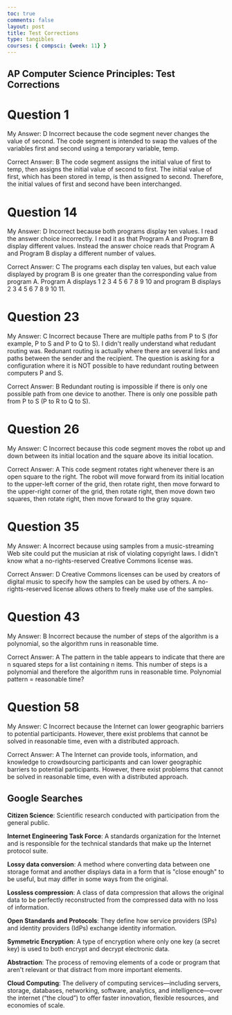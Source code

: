 ```yaml
---
toc: true
comments: false
layout: post
title: Test Corrections
type: tangibles
courses: { compsci: {week: 11} }    
---
```


## AP Computer Science Principles: Test Corrections

# Question 1

My Answer: D
Incorrect because the code segment never changes the value of second. The code segment is intended to swap the values of the variables first and second using a temporary variable, temp.

Correct Answer: B
The code segment assigns the initial value of first to temp, then assigns the initial value of second to first. The initial value of first, which has been stored in temp, is then assigned to second. Therefore, the initial values of first and second have been interchanged.

# Question 14

My Answer: D
Incorrect because both programs display ten values. I read the answer choice incorrectly. I read it as that Program A and Program B display different values. Instead the answer choice reads that Program A and Program B display a different number of values.

Correct Answer: C
The programs each display ten values, but each value displayed by program B is one greater than the corresponding value from program A. Program A displays 1 2 3 4 5 6 7 8 9 10 and program B displays 2 3 4 5 6 7 8 9 10 11.

# Question 23

My Answer: C
Incorrect because There are multiple paths from P to S (for example, P to S and P to Q to S). I didn't really understand what redudant routing was. Redunant routing is actually where there are several links and paths between the sender and the recipient. The question is asking for a configuration where it is NOT possible to have redundant routing between computers P and S.

Correct Answer: B
Redundant routing is impossible if there is only one possible path from one device to another. There is only one possible path from P to S (P to R to Q to S).

# Question 26

My Answer: C
Incorrect because this code segment moves the robot up and down between its initial location and the square above its initial location.

Correct Answer: A
This code segment rotates right whenever there is an open square to the right. The robot will move forward from its initial location to the upper-left corner of the grid, then rotate right, then move forward to the upper-right corner of the grid, then rotate right, then move down two squares, then rotate right, then move forward to the gray square.

# Question 35

My Answer: A
Incorrect because using samples from a music-streaming Web site could put the musician at risk of violating copyright laws. I didn't know what a no-rights-reserved Creative Commons license was. 

Correct Answer: D
Creative Commons licenses can be used by creators of digital music to specify how the samples can be used by others. A no-rights-reserved license allows others to freely make use of the samples.

# Question 43

My Answer: B
Incorrect because the number of steps of the algorithm is a polynomial, so the algorithm runs in reasonable time.

Correct Answer: A
The pattern in the table appears to indicate that there are n squared steps for a list containing n items. This number of steps is a polynomial and therefore the algorithm runs in reasonable time. Polynomial pattern = reasonable time?

# Question 58

My Answer: C
Incorrect because the Internet can lower geographic barriers to potential participants. However, there exist problems that cannot be solved in reasonable time, even with a distributed approach.

Correct Answer: A
The Internet can provide tools, information, and knowledge to crowdsourcing participants and can lower geographic barriers to potential participants. However, there exist problems that cannot be solved in reasonable time, even with a distributed approach.


## Google Searches

**Citizen Science**: Scientific research conducted with participation from the general public.

**Internet Engineering Task Force**: A standards organization for the Internet and is responsible for the technical standards that make up the Internet protocol suite.

**Lossy data conversion**: A method where converting data between one storage format and another displays data in a form that is "close enough" to be useful, but may differ in some ways from the original. 

**Lossless compression**: A class of data compression that allows the original data to be perfectly reconstructed from the compressed data with no loss of information.

**Open Standards and Protocols**: They define how service providers (SPs) and identity providers (IdPs) exchange identity information.

**Symmetric Encryption**: A type of encryption where only one key (a secret key) is used to both encrypt and decrypt electronic data.

**Abstraction**: The process of removing elements of a code or program that aren't relevant or that distract from more important elements. 

**Cloud Computing**: The delivery of computing services—including servers, storage, databases, networking, software, analytics, and intelligence—over the internet (“the cloud”) to offer faster innovation, flexible resources, and economies of scale.





